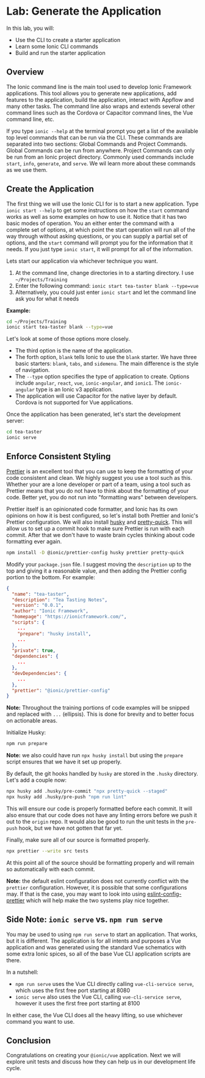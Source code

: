# Lab: Generate the Application

In this lab, you will:

- Use the CLI to create a starter application
- Learn some Ionic CLI commands
- Build and run the starter application

## Overview

The Ionic command line is the main tool used to develop Ionic Framework applications. This tool allows you to generate new applications, add features to the application, build the application, interact with Appflow and many other tasks. The command line also wraps and extends several other command lines such as the Cordova or Capacitor command lines, the Vue command line, etc.

If you type `ionic --help` at the terminal prompt you get a list of the available top level commands that can be run via the CLI. These commands are separated into two sections: Global Commands and Project Commands. Global Commands can be run from anywhere. Project Commands can only be run from an Ionic project directory. Commonly used commands include `start`, `info`, `generate`, and `serve`. We wil learn more about these commands as we use them.

## Create the Application

The first thing we will use the Ionic CLI for is to start a new application. Type `ionic start --help` to get some instructions on how the `start` command works as well as some examples on how to use it. Notice that it has two basic modes of operation. You an either enter the command with a complete set of options, at which point the start operation will run all of the way through without asking questions, or you can supply a partial set of options, and the `start` command will prompt you for the information that it needs. If you just type `ionic start`, it will prompt for all of the information.

Lets start our application via whichever technique you want.

1. At the command line, change directories in to a starting directory. I use `~/Projects/Training`
1. Enter the following command: `ionic start tea-taster blank --type=vue`
1. Alternatively, you could just enter `ionic start` and let the command line ask you for what it needs

**Example:**

```bash
cd ~/Projects/Training
ionic start tea-taster blank --type=vue
```

Let's look at some of those options more closely.

- The third option is the name of the application.
- The forth option, `blank` tells Ionic to use the `blank` starter. We have three basic starters: `blank`, `tabs`, and `sidemenu`. The main difference is the style of navigation.
- The `--type` option specifies the type of application to create. Options include `angular`, `react`, `vue`, `ionic-angular`, and `ionic1`. The `ionic-angular` type is an Ionic v3 application.
- The application will use Capacitor for the native layer by default. Cordova is not supported for Vue applications.

Once the application has been generated, let's start the development server:

```bash
cd tea-taster
ionic serve
```

## Enforce Consistent Styling

<a href="https://prettier.io/" target="_blank">Prettier</a> is an excellent tool that you can use to keep the formatting of your code consistent and clean. We highly suggest you use a tool such as this. Whether your are a lone developer or part of a team, using a tool such as Prettier means that you do not have to think about the formatting of your code. Better yet, you do not run into "formatting wars" between developers.

Prettier itself is an opinionated code formatter, and Ionic has its own opinions on how it is best configured, so let's install both Prettier and Ionic's Prettier configuration. We will also install <a href="https://www.npmjs.com/package/husky" target="_blank">husky</a> and <a href="https://www.npmjs.com/package/pretty-quick" target="_blank">pretty-quick</a>. This will allow us to set up a commit hook to make sure Prettier is run with each commit. After that we don't have to waste brain cycles thinking about code formatting ever again.

```bash
npm install -D @ionic/prettier-config husky prettier pretty-quick
```

Modify your `package.json` file. I suggest moving the `description` up to the top and giving it a reasonable value, and then adding the Prettier config portion to the bottom. For example:

```json
{
  "name": "tea-taster",
  "description": "Tea Tasting Notes",
  "version": "0.0.1",
  "author": "Ionic Framework",
  "homepage": "https://ionicframework.com/",
  "scripts": {
    ...
    "prepare": "husky install",
    ...
  },
  "private": true,
  "dependencies": {
    ...
  },
  "devDependencies": {
    ...
  },
  "prettier": "@ionic/prettier-config"
}
```

**Note:** Throughout the training portions of code examples will be snipped and replaced with `...` (ellipsis). This is done for brevity and to better focus on actionable areas.

Initialize Husky:

```bash
npm run prepare
```

**Note:** we also could have run `npx husky install` but using the `prepare` script ensures that we have it set up properly.

By default, the git hooks handled by `husky` are stored in the `.husky` directory. Let's add a couple now:

```bash
npx husky add .husky/pre-commit "npx pretty-quick --staged"
npx husky add .husky/pre-push "npm run lint"
```

This will ensure our code is properly formatted before each commit. It will also ensure that our code does not have any linting errors before we push it out to the `origin` repo. It would also be good to run the unit tests in the `pre-push` hook, but we have not gotten that far yet.

Finally, make sure all of our source is formatted properly.

```bash
npx prettier --write src tests
```

At this point all of the source should be formatting properly and will remain so automatically with each commit.

**Note:** the default eslint configuration does not currently conflict with the `prettier` configuration. However, it is possible that some configurations may. If that is the case, you may want to look into using <a href="https://github.com/prettier/eslint-config-prettier" target="_blank">eslint-config-prettier</a> which will help make the two systems play nice together.

## Side Note: `ionic serve` vs. `npm run serve`

You may be used to using `npm run serve` to start an application. That works, but it is different. The application is for all intents and purposes a Vue application and was generated using the standard Vue schematics with some extra Ionic spices, so all of the base Vue CLI application scripts are there.

In a nutshell:

- `npm run serve` uses the Vue CLI directly calling `vue-cli-service serve`, which uses the first free port starting at 8080
- `ionic serve` also uses the Vue CLI, calling `vue-cli-service serve`, however it uses the first free port starting at 8100

In either case, the Vue CLI does all the heavy lifting, so use whichever command you want to use.

## Conclusion

Congratulations on creating your `@ionic/vue` application. Next we will explore unit tests and discuss how they can help us in our development life cycle.
